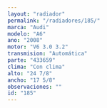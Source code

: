 ```yaml
---
layout: "radiador"
permalink: "/radiadores/185/"
marca: "Audi"
modelo: "A6"
ano: "2008"
motor: "V6 3.0 3.2"
transmision: "Automática"
parte: "433659"
clima: "Con clima"
alto: "24 7/8"
ancho: "17 5/8"
observaciones: ""
id: "185"
---
```


